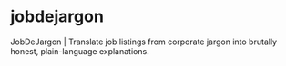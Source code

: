 # jobdejargon
JobDeJargon | Translate job listings from corporate jargon into brutally honest, plain-language explanations.
